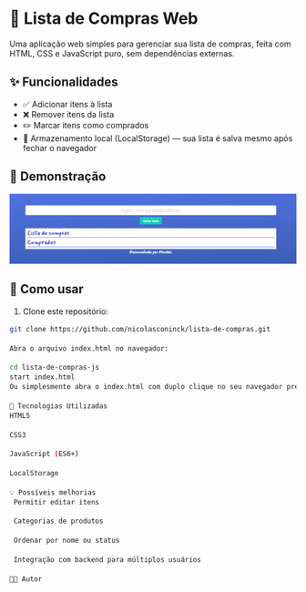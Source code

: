 # 🛒 Lista de Compras Web

Uma aplicação web simples para gerenciar sua lista de compras, feita com HTML, CSS e JavaScript puro, sem dependências externas.

## ✨ Funcionalidades

- ✅ Adicionar itens à lista
- ❌ Remover itens da lista
- ✏️ Marcar itens como comprados
- 💾 Armazenamento local (LocalStorage) — sua lista é salva mesmo após fechar o navegador

## 📸 Demonstração

![preview](assets/image.png)
## 🚀 Como usar

1. Clone este repositório:

```bash
git clone https://github.com/nicolasconinck/lista-de-compras.git

Abra o arquivo index.html no navegador:

cd lista-de-compras-js
start index.html
Ou simplesmente abra o index.html com duplo clique no seu navegador preferido.

🔧 Tecnologias Utilizadas
HTML5

CSS3

JavaScript (ES6+)

LocalStorage

💡 Possíveis melhorias
 Permitir editar itens

 Categorias de produtos

 Ordenar por nome ou status

 Integração com backend para múltiplos usuários

🧑‍💻 Autor